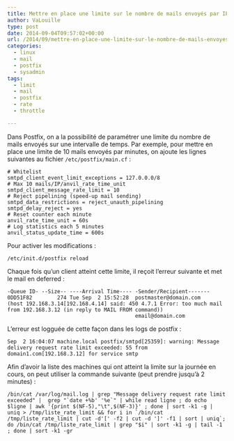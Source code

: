 ```yaml
---
title: Mettre en place une limite sur le nombre de mails envoyés par IP sur Postfix
author: VaLouille
type: post
date: 2014-09-04T09:57:02+00:00
url: /2014/09/mettre-en-place-une-limite-sur-le-nombre-de-mails-envoyes-par-ip-sur-postfix/
categories:
  - linux
  - mail
  - postfix
  - sysadmin
tags:
  - limit
  - mail
  - postfix
  - rate
  - throttle

---
```

Dans Postfix, on a la possibilité de paramétrer une limite du nombre de mails envoyés sur une intervalle de temps. Par exemple, pour mettre en place une limite de 10 mails envoyés par minutes, on ajoute les lignes suivantes au fichier `/etc/postfix/main.cf` :

```
# Whitelist
smtpd_client_event_limit_exceptions = 127.0.0.0/8
# Max 10 mails/IP/anvil_rate_time_unit
smtpd_client_message_rate_limit = 10
# Reject pipelining (speed-up mail sending)
smtpd_data_restrictions = reject_unauth_pipelining
smtpd_delay_reject = yes
# Reset counter each minute
anvil_rate_time_unit = 60s
# Log statistics each 5 minutes
anvil_status_update_time = 600s
```

Pour activer les modifications :

```
/etc/init.d/postfix reload
```

Chaque fois qu&rsquo;un client atteint cette limite, il reçoit l&rsquo;erreur suivante et met le mail en deferred :

```
-Queue ID- --Size-- ----Arrival Time---- -Sender/Recipient-------
0DD51F82        274 Tue Sep  2 15:52:28  postmaster@domain.com
(host 192.168.3.14[192.168.4.14] said: 450 4.7.1 Error: too much mail from 192.168.3.12 (in reply to MAIL FROM command))
                                         email@domain.com
```

L&rsquo;erreur est logguée de cette façon dans les logs de postfix :

```
Sep  2 16:04:07 machine.local postfix/smtpd[25359]: warning: Message delivery request rate limit exceeded: 55 from domain1.com[192.168.3.12] for service smtp
```

Afin d&rsquo;avoir la liste des machines qui ont atteint la limite sur la journée en cours, on peut utiliser la commande suivante (peut prendre jusqu&rsquo;à 2 minutes) :

```
/bin/cat /var/log/mail.log | grep "Message delivery request rate limit exceeded" |  grep "`date +%b' '%e`" | while read ligne ; do echo $ligne | awk '{print $(NF-5),"\t",$(NF-3)}' ; done | sort -k1 -g | uniq > /tmp/liste_rate_limit && for i in `/bin/cat /tmp/liste_rate_limit | cut -d'[' -f2 | cut -d ']' -f1 | sort | uniq`; do /bin/cat /tmp/liste_rate_limit | grep "$i" | sort -k1 -g | tail -1 ; done | sort -k1 -gr
```
